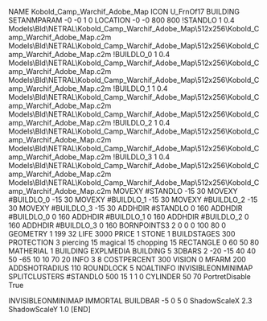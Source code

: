 NAME Kobold_Camp_Warchif_Adobe_Map
ICON U_FrnOf17
BUILDING
SETANMPARAM -0 -0 1 0
LOCATION -0 -0 800 800
!STANDLO      1 0.4 Models\Bld\NETRAL\Kobold_Camp_Warchif_Adobe_Map\512x256\Kobold_Camp_Warchif_Adobe_Map.c2m Models\Bld\NETRAL\Kobold_Camp_Warchif_Adobe_Map\512x256\Kobold_Camp_Warchif_Adobe_Map.c2m 
!BUILDLO_0    1 0.4 Models\Bld\NETRAL\Kobold_Camp_Warchif_Adobe_Map\512x256\Kobold_Camp_Warchif_Adobe_Map.c2m Models\Bld\NETRAL\Kobold_Camp_Warchif_Adobe_Map\512x256\Kobold_Camp_Warchif_Adobe_Map.c2m 
!BUILDLO_1    1 0.4 Models\Bld\NETRAL\Kobold_Camp_Warchif_Adobe_Map\512x256\Kobold_Camp_Warchif_Adobe_Map.c2m Models\Bld\NETRAL\Kobold_Camp_Warchif_Adobe_Map\512x256\Kobold_Camp_Warchif_Adobe_Map.c2m 
!BUILDLO_2    1 0.4 Models\Bld\NETRAL\Kobold_Camp_Warchif_Adobe_Map\512x256\Kobold_Camp_Warchif_Adobe_Map.c2m Models\Bld\NETRAL\Kobold_Camp_Warchif_Adobe_Map\512x256\Kobold_Camp_Warchif_Adobe_Map.c2m 
!BUILDLO_3    1 0.4 Models\Bld\NETRAL\Kobold_Camp_Warchif_Adobe_Map\512x256\Kobold_Camp_Warchif_Adobe_Map.c2m Models\Bld\NETRAL\Kobold_Camp_Warchif_Adobe_Map\512x256\Kobold_Camp_Warchif_Adobe_Map.c2m 
MOVEXY #STANDLO   -15 30
MOVEXY #BUILDLO_0 -15 30
MOVEXY #BUILDLO_1 -15 30
MOVEXY #BUILDLO_2 -15 30
MOVEXY #BUILDLO_3 -15 30
ADDHDIR #STANDLO 0 160
ADDHDIR #BUILDLO_0 0 160
ADDHDIR #BUILDLO_1 0 160
ADDHDIR #BUILDLO_2 0 160
ADDHDIR #BUILDLO_3 0 160
BORNPOINTS3 2 0 0 0 100 80 0
GEOMETRY 1 199 32
LIFE     3000
PRICE 1 STONE 1
BUILDSTAGES 300
PROTECTION 3 piercing 15 magical 15 chopping 15
RECTANGLE    0 60 50 80
MATHERIAL 1 BUILDING
EXPLMEDIA BUILDING 5
3DBARS 2 -20 -15 40 40 50 -65 10 10 70 20
INFO 3 8
COSTPERCENT 300
VISION 0
MFARM 200
ADDSHOTRADIUS 110
ROUNDLOCK 5
NOALTINFO
INVISIBLEONMINIMAP
SPLITCLUSTERS #STANDLO 500 15 1 1 0
CYLINDER 50 70
PortretDisable True

INVISIBLEONMINIMAP
IMMORTAL
BUILDBAR -5 0 5 0
ShadowScaleX 2.3
ShadowScaleY 1.0
[END]
